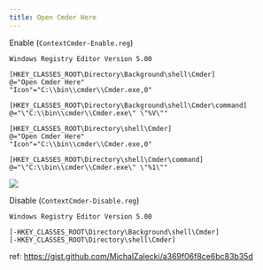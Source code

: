 ```yaml
---
title: Open Cmder Here
---
```


Enable (`ContextCmder-Enable.reg`)
```
Windows Registry Editor Version 5.00

[HKEY_CLASSES_ROOT\Directory\Background\shell\Cmder]
@="Open Cmder Here"
"Icon"="C:\\bin\\cmder\\Cmder.exe,0"

[HKEY_CLASSES_ROOT\Directory\Background\shell\Cmder\command]
@="\"C:\\bin\\cmder\\Cmder.exe\" \"%V\""

[HKEY_CLASSES_ROOT\Directory\shell\Cmder]
@="Open Cmder Here"
"Icon"="C:\\bin\\cmder\\Cmder.exe,0"

[HKEY_CLASSES_ROOT\Directory\shell\Cmder\command]
@="\"C:\\bin\\cmder\\Cmder.exe\" \"%1\""
```

![]({{site.baseurl}}/assets/images/OpenCmderHere.JPG)

Disable (`ContextCmder-Disable.reg`)
```
Windows Registry Editor Version 5.00

[-HKEY_CLASSES_ROOT\Directory\Background\shell\Cmder]
[-HKEY_CLASSES_ROOT\Directory\shell\Cmder]
```

ref: https://gist.github.com/MichalZalecki/a369f06f8ce6bc83b35d